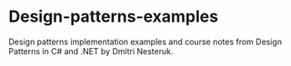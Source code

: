 # Design-patterns-examples
Design patterns implementation examples and course notes from Design Patterns in C# and .NET by Dmitri Nesteruk.
 
